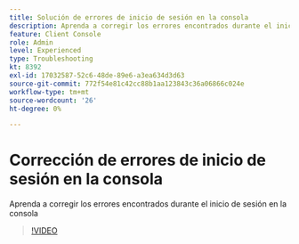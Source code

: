 ```yaml
---
title: Solución de errores de inicio de sesión en la consola
description: Aprenda a corregir los errores encontrados durante el inicio de sesión en la consola
feature: Client Console
role: Admin
level: Experienced
type: Troubleshooting
kt: 8392
exl-id: 17032587-52c6-48de-89e6-a3ea634d3d63
source-git-commit: 772f54e81c42cc88b1aa123843c36a06866c024e
workflow-type: tm+mt
source-wordcount: '26'
ht-degree: 0%

---
```


# Corrección de errores de inicio de sesión en la consola

Aprenda a corregir los errores encontrados durante el inicio de sesión en la consola

>[!VIDEO](https://video.tv.adobe.com/v/335896?quality=12)
